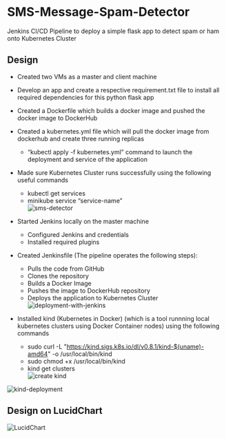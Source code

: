 # SMS-Message-Spam-Detector
Jenkins CI/CD Pipeline to deploy a simple flask app to detect spam or ham onto Kubernetes Cluster

## **Design**
   * Created two VMs as a master and client machine <br>
   * Develop an app and create a respective requirement.txt file to install all required dependencies for this python flask app <br>
   * Created a Dockerfile which builds a docker image and pushed the docker image to DockerHub <br>
   * Created a kubernetes.yml file which will pull the docker image from dockerhub and create three running replicas <br>
       * “kubectl apply -f kubernetes.yml” command to launch the deployment and service of the application 
   * Made sure Kubernetes Cluster runs successfully using the following useful commands 
       * kubectl get services 
       * minikube service “service-name” <br>
   ![sms-detector](https://user-images.githubusercontent.com/56145174/156450049-320f22db-7bb7-4690-87ab-7bc6962bc35b.PNG)

   * Started Jenkins locally on the master machine
       * Configured Jenkins and credentials
       * Installed required plugins
   * Created Jenkinsfile (The pipeline operates the following steps):
       * Pulls the code from GitHub
       * Clones the repository
       * Builds a Docker Image
       * Pushes the image to DockerHub repository
       * Deploys the application to Kubernetes Cluster <br>
   ![deployment-with-jenkins](https://user-images.githubusercontent.com/56145174/156448747-6b4a7763-9b85-4ec0-bcf3-6207cc604dd4.PNG)

   * Installed kind (Kubernetes in Docker) (which is a tool runnning local kubernetes clusters using Docker Container nodes) using the following commands
       * sudo curl -L "https://kind.sigs.k8s.io/dl/v0.8.1/kind-$(uname)-amd64" -o /usr/local/bin/kind
       * sudo chmod +x /usr/local/bin/kind
       * kind get clusters <br>
   ![create kind](https://user-images.githubusercontent.com/56145174/156448152-344ebe2c-048d-49fa-8a7a-f7c172f36a57.png)
   
   ![kind-deployment](https://user-images.githubusercontent.com/56145174/156459286-b893ee7b-203c-4fc6-81ff-683b2a4d5837.PNG)


   ## **Design on LucidChart**
   ![LucidChart](https://user-images.githubusercontent.com/56145174/156444108-f9520ce8-970f-47e0-bbf5-f8c3057b3c75.png)

      

